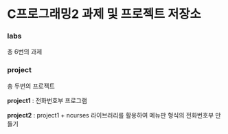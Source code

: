 # C프로그래밍2 과제 및 프로젝트 저장소

### labs
총 6번의 과제

### project
총 두번의 프로젝트

**project1** : 전화번호부 프로그램

**project2** : project1 + ncurses 라이브러리를 활용하여 메뉴판 형식의 전화번호부 만들기
